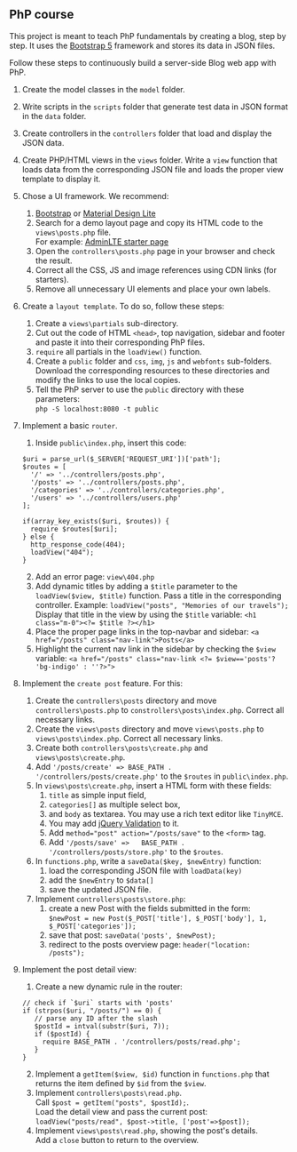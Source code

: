 ## PhP course

This project is meant to teach PhP fundamentals by creating a blog, step by step. It uses the [Bootstrap 5](https://getbootstrap.com/docs/5.2/getting-started/introduction/) framework and stores its data in JSON files.

Follow these steps to continuously build a server-side Blog web app with PhP.

1. Create the model classes in the `model` folder.
2. Write scripts in the `scripts` folder that generate test data in JSON format in the `data` folder.
3. Create controllers in the `controllers` folder that load and display the JSON data.
4. Create PHP/HTML views in the `views` folder. Write a `view` function that loads data from the corresponding JSON file and loads the proper view template to display it.
5. Chose a UI framework. We recommend:<br/>
    1. [Bootstrap](https://getbootstrap.com/) or [Material Design Lite](https://getmdl.io/started/index.html)
    2. Search for a demo layout page and copy its HTML code to the `views\posts.php` file.<br/>
       For example: [AdminLTE starter page](https://adminlte.io/themes/v3/starter.html)
   3. Open the `controllers\posts.php` page in your browser and check the result.
   4. Correct all the CSS, JS and image references using CDN links (for starters).
   5. Remove all unnecessary UI elements and place your own labels.
   
6. Create a `layout template`. To do so, follow these steps:
   1. Create a `views\partials` sub-directory. 
   2. Cut out the code of HTML `<head>`, top navigation, sidebar and footer and paste it into their corresponding PhP files.
   3. `require` all partials in the `loadView()` function.
   4. Create a `public` folder and `css`, `img`, `js` and `webfonts` sub-folders. Download the corresponding resources to these directories and modify the links to use the local copies.
   5. Tell the PhP server to use the `public` directory with these parameters:<br/>
   `php -S localhost:8080 -t public`
   
7. Implement a basic `router`. 
   1. Inside `public\index.php`, insert this code:<br/>
   ```
   $uri = parse_url($_SERVER['REQUEST_URI'])['path'];
   $routes = [
     '/' => '../controllers/posts.php',
     '/posts' => '../controllers/posts.php',
     '/categories' => '../controllers/categories.php',
     '/users' => '../controllers/users.php'
   ];

   if(array_key_exists($uri, $routes)) {
     require $routes[$uri];
   } else {
     http_response_code(404);
     loadView("404");
   }
   ```
   2. Add an error page: `view\404.php`
   3. Add dynamic titles by adding a `$title` parameter to the `loadView($view, $title)` function. Pass a title in the corresponding controller. Example:
   `loadView("posts", "Memories of our travels");`<br/>
   Display that title in the view by using the `$title` variable: `<h1 class="m-0"><?= $title ?></h1>`
   4. Place the proper page links in the top-navbar and sidebar: `<a href="/posts" class="nav-link">Posts</a>`
   5. Highlight the current nav link in the sidebar by checking the `$view` variable: `<a href="/posts" class="nav-link <?= $view=='posts'? 'bg-indigo' : ''?>">`
   
8. Implement the `create post` feature. For this:
   1. Create the `controllers\posts` directory and move `controllers\posts.php` to `constrollers\posts\index.php`. Correct all necessary links.
   2. Create the `views\posts` directory and move `views\posts.php` to `views\posts\index.php`. Correct all necessary links.
   3. Create both `controllers\posts\create.php` and `views\posts\create.php`.
   4. Add `'/posts/create' => BASE_PATH . '/controllers/posts/create.php'` to the `$routes` in `public\index.php`.
   5. In `views\posts\create.php`, insert a HTML form with these fields:
      1. `title` as simple input field, 
      2. `categories[]` as multiple select box,
      3. and `body` as textarea. You may use a rich text editor like `TinyMCE`.
      4. You may add [jQuery Validation](https://jqueryvalidation.org/) to it.
      5. Add `method="post" action="/posts/save"` to the `<form>` tag.
      6. Add `'/posts/save' =>   BASE_PATH . '/controllers/posts/store.php'` to the `$routes`.
   6. In `functions.php`, write a `saveData($key, $newEntry)` function:
      1. load the corresponding JSON file with `loadData(key)`
      2. add the `$newEntry` to `$data[]`
      3. save the updated JSON file.
   7. Implement `controllers\posts\store.php`:
      1. create a new Post with the fields submitted in the form:<br/>
      `$newPost = new Post($_POST['title'], $_POST['body'], 1, $_POST['categories']);`
      2. save that post: `saveData('posts', $newPost);`
      3. redirect to the posts overview page: `header("location: /posts");`
8. Implement the post detail view:
   1. Create a new dynamic rule in the router:
   ```
   // check if `$uri` starts with 'posts'
   if (strpos($uri, "/posts/") == 0) {
      // parse any ID after the slash
      $postId = intval(substr($uri, 7));
      if ($postId) {
        require BASE_PATH . '/controllers/posts/read.php';
      }
   }
   ```
   2. Implement a `getItem($view, $id)` function in `functions.php` that returns the item defined by `$id` from the `$view`.
   3. Implement `controllers\posts\read.php`.<br/>
   Call `$post = getItem("posts", $postId);`.<br/> 
   Load the detail view and pass the current post:<br/>
   `loadView("posts/read", $post->title, ['post'=>$post]);`      
   4. Implement `views\posts\read.php`, showing the post's details.<br/>
   Add a `close` button to return to the overview.
